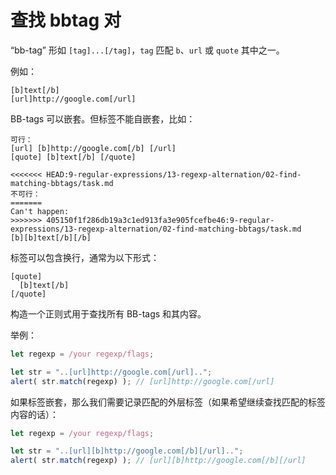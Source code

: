 # 查找 bbtag 对

“bb-tag” 形如 `[tag]...[/tag]`，`tag` 匹配 `b`、`url` 或 `quote` 其中之一。

例如：
```
[b]text[/b]
[url]http://google.com[/url]
```

BB-tags 可以嵌套。但标签不能自嵌套，比如：

```
可行：
[url] [b]http://google.com[/b] [/url]
[quote] [b]text[/b] [/quote]

<<<<<<< HEAD:9-regular-expressions/13-regexp-alternation/02-find-matching-bbtags/task.md
不可行：
=======
Can't happen:
>>>>>>> 405150f1f286db19a3c1ed913fa3e905fcefbe46:9-regular-expressions/13-regexp-alternation/02-find-matching-bbtags/task.md
[b][b]text[/b][/b]
```

标签可以包含换行，通常为以下形式：

```
[quote]
  [b]text[/b]
[/quote]
```

构造一个正则式用于查找所有 BB-tags 和其内容。

举例：

```js
let regexp = /your regexp/flags;

let str = "..[url]http://google.com[/url]..";
alert( str.match(regexp) ); // [url]http://google.com[/url]
```

如果标签嵌套，那么我们需要记录匹配的外层标签（如果希望继续查找匹配的标签内容的话）：

```js
let regexp = /your regexp/flags;

let str = "..[url][b]http://google.com[/b][/url]..";
alert( str.match(regexp) ); // [url][b]http://google.com[/b][/url]
```
